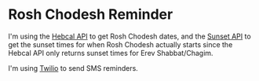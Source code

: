 # Rosh Chodesh Reminder

I'm using the [Hebcal API](https://www.hebcal.com/home/195/jewish-calendar-rest-api) to get Rosh Chodesh dates, and the [Sunset API](https://sunrise-sunset.org/api) to get the sunset times for when Rosh Chodesh actually starts since the Hebcal API only returns sunset times for Erev Shabbat/Chagim.

I'm using [Twilio](https://www.twilio.com/?mkwid=s5YsI2dSk&pdv=c&pcrid=194579856718&pmt=e&pkw=twilio&campaign=G_S_Brand_Alpha_NA&utm_source=google&utm_medium=cpc&utm_term=twilio&utm_campaign=G_S_Brand_Alpha_NA&utm_content=Brand&gclid=Cj0KCQjw8vnMBRDgARIsACm_BhKNzEpYUkmK2yDgiStZBYyUaepdDVbliw6afUMtnxeqe42F-UCA5tAaAsbjEALw_wcB) to send SMS reminders.